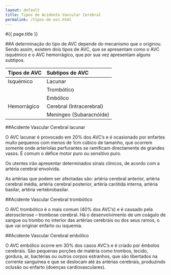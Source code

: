 ```yaml
---
layout: default
title: Tipos de Acidente Vascular Cerebral
permalink: /tipos-de-avc.html
---
```


#{{ page.title }}

##A determinação do tipo de AVC depende do mecanismo que o originou. Sendo assim, existem dois tipos de AVC, que se apresentam como o AVC isquémico e o AVC hemorrágico, que por sua vez apresentam alguns subtipos.

| Tipos de AVC | Subtipos de AVC          |
|:-------------|:-------------------------|
| Isquémico    | Lacunar                  |
|              | Trombótico               |
|              | Embólico                 |
| Hemorrágico  | Cerebral (Intracerebral) |
|              | Meníngeo (Subaracnóide)  |

##Acidente Vascular Cerebral lacunar

O AVC lacunar é provocado em 20% dos AVC’s e é ocasionado por enfartes muito pequenos com menos de 1cm cúbico de tamanho, que ocorrem somente onde arteríolas perfurantes se ramificam directamente de grandes vasos. É comum o défice motor puro ou sensitivo puro.

Os utentes irão apresentar determinados sinais clínicos, de acordo com a artéria cerebral envolvida.

As artérias que podem ser afectadas são: artéria cerebral anterior, artéria cerebral média, artéria cerebral posterior, artéria carótida interna, artéria basilar, artéria vertebrobasilar.

##Acidente Vascular Cerebral trombótico

O AVC trombótico é o mais comum (40% dos AVC’s) e é causado pela aterosclerose – trombose cerebral. Há o desenvolvimento de um coágulo de sangue ou trombo no interior das artérias cerebrais ou dos seus ramos, o que vai originar enfarto ou isquemia.

##Acidente Vascular Cerebral embólico

O AVC embólico ocorre em 30% dos casos AVC’s e é criado por êmbolos cerebrais. São pequenas porções de matéria como trombos, tecido, gordura, ar, bactérias ou outros corpos estranhos, que são libertados na corrente sanguínea e que se deslocam até às artérias cerebrais, produzindo oclusão ou enfarto (doenças cardiovasculares).
